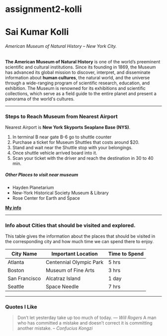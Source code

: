 # assignment2-kolli
# Sai Kumar Kolli
###### American Museum of Natural History – New York City.
**The American Museum of Natural History** is one of the world’s preeminent scientific and cultural institutions. Since its founding in 1869, the Museum has advanced its global mission to discover, interpret, and disseminate information about **human cultures**, the natural world, and the universe through a wide-ranging program of scientific research, education, and exhibition. The Museum is renowned for its exhibitions and scientific collections, which serve as a field guide to the entire planet and present a panorama of the world's cultures.

--------------------------

### Steps to Reach Museum from Nearest Airport

Nearest Airport is **New York Skyports Seaplane Base (NYS)**.

1. In terminal B near gate B-6 go to shuttle counter
2. Purchase a ticket for Museum Shuttles that costs around $20.
3. Stand and wait near the Shuttle stop with your belongings.
4. Once shuttle vehicle arrived board into it.
5. Scan your ticket with the driver and reach the destination in 30 to 40 min.

##### Other Places to visit near museum

+ Hayden Planetarium
+ New-York Historical Society Museum & Library
+ Rose Center for Earth and Space

**[My info](AboutMe.md)**

*********************************

### Info about Cities that should be visited and explored.

This table gives the information about the places that should be visited in the corresponding city and how much time we can spend there to enjoy.

| City Name | Important Location | Time to Spend |
|-----------|--------------------|---------------|
| Atlanta   | Centennial Olympic Park | 5 hrs    |
| Boston    | Museum of Fine Arts | 3 hrs        |
| San Francisco| Alcatraz Island |  1 day        |
| Seattle   | Space Needle | 7 hrs               |

--------------------------

### Quotes I Like

> Don’t let yesterday take up too much of today. — *Will Rogers*
> A man who has committed a mistake and doesn’t correct it is committing another mistake. – *Confucius Kongzi*
